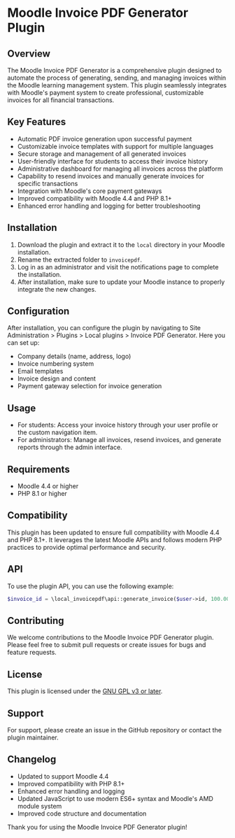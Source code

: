 # Moodle Invoice PDF Generator Plugin

## Overview
The Moodle Invoice PDF Generator is a comprehensive plugin designed to automate the process of generating, sending, and managing invoices within the Moodle learning management system. This plugin seamlessly integrates with Moodle's payment system to create professional, customizable invoices for all financial transactions.

## Key Features
- Automatic PDF invoice generation upon successful payment
- Customizable invoice templates with support for multiple languages
- Secure storage and management of all generated invoices
- User-friendly interface for students to access their invoice history
- Administrative dashboard for managing all invoices across the platform
- Capability to resend invoices and manually generate invoices for specific transactions
- Integration with Moodle's core payment gateways
- Improved compatibility with Moodle 4.4 and PHP 8.1+
- Enhanced error handling and logging for better troubleshooting

## Installation
1. Download the plugin and extract it to the `local` directory in your Moodle installation.
2. Rename the extracted folder to `invoicepdf`.
3. Log in as an administrator and visit the notifications page to complete the installation.
4. After installation, make sure to update your Moodle instance to properly integrate the new changes.

## Configuration
After installation, you can configure the plugin by navigating to Site Administration > Plugins > Local plugins > Invoice PDF Generator. Here you can set up:
- Company details (name, address, logo)
- Invoice numbering system
- Email templates
- Invoice design and content
- Payment gateway selection for invoice generation

## Usage
- For students: Access your invoice history through your user profile or the custom navigation item.
- For administrators: Manage all invoices, resend invoices, and generate reports through the admin interface.

## Requirements
- Moodle 4.4 or higher
- PHP 8.1 or higher

## Compatibility
This plugin has been updated to ensure full compatibility with Moodle 4.4 and PHP 8.1+. It leverages the latest Moodle APIs and follows modern PHP practices to provide optimal performance and security.

## API

To use the plugin API, you can use the following example:

```php
$invoice_id = \local_invoicepdf\api::generate_invoice($user->id, 100.00, 'USD', 'Course enrollment');
```

## Contributing
We welcome contributions to the Moodle Invoice PDF Generator plugin. Please feel free to submit pull requests or create issues for bugs and feature requests.

## License
This plugin is licensed under the [GNU GPL v3 or later](https://www.gnu.org/copyleft/gpl.html).

## Support
For support, please create an issue in the GitHub repository or contact the plugin maintainer.

## Changelog
- Updated to support Moodle 4.4
- Improved compatibility with PHP 8.1+
- Enhanced error handling and logging
- Updated JavaScript to use modern ES6+ syntax and Moodle's AMD module system
- Improved code structure and documentation

Thank you for using the Moodle Invoice PDF Generator plugin!